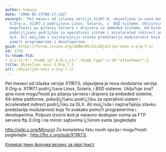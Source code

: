 ```yaml
---
author: tomaja
date: "2006-05-23T00:17:24Z"
excerpt: 'Pet meseci od izlaska verzije X11R7.0, objavljena je nova modularna verzija
  X.Org-a. X11R7.1 podrï¿½ava Linux, Solaris, i  BSD sisteme. Uklju?uje zna?ajne nove
  mogu?nosti po pitanju servera i drajvera za embeded sisteme, 64-bitne platforme,
  poboljï¿½anu podrï¿½ku za operativni sistem i accelerated indirect podrï¿½ku za
  GLX. Ali moï¿½da i najzna?ajniju stavku predstavlja modularnost koja ?e svakako
  pomo?i programerima i developerima.  '
guid: https://forum.linuxo.org/2006/05/23/objavljen-novi-x-org-7-1/
id: 1150
tc-thumb-fld:
- a:2:{s:9:"_thumb_id";b:0;s:11:"_thumb_type";s:10:"attachment";}
title: Objavljen novi X.Org 7.1
url: /objavljen-novi-x-org-7-1/
---
```

Pet meseci od izlaska verzije X11R7.0, objavljena je nova modularna verzija X.Org-a. X11R7.1 podrï¿½ava Linux, Solaris, i BSD sisteme. Uklju?uje zna?ajne nove mogu?nosti po pitanju servera i drajvera za embeded sisteme, 64-bitne platforme, poboljï¿½anu podrï¿½ku za operativni sistem i accelerated indirect podrï¿½ku za GLX. Ali moï¿½da i najzna?ajniju stavku predstavlja modularnost koja ?e svakako pomo?i programerima i developerima. <!--break-->Potpuni izvorni kod je naravno dostupan svima sa FTP servera ftp.X.Org i na mirror sajtovima ï¿½irom sveta (pogledajte 

<http://wiki.x.org/Mirrors>).Za kompletnu listu novih opcija i mogu?nosti pogledajte : <http://ftp.x.org/pub/X11R7.1/>. 

[Креирај тему форума везану за овај текст](https://linuxo.org/nova-tema-na-forumu/?se_pid=1150)
